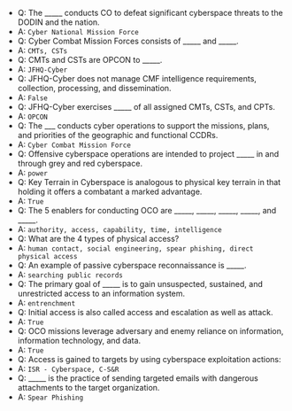 * Q: The _____ conducts CO to defeat significant cyberspace threats to the DODIN and the nation.
* A: `Cyber National Mission Force`
* Q: Cyber Combat Mission Forces consists of _____ and _____.
* A: `CMTs, CSTs`
* Q: CMTs and CSTs are OPCON to _____.
* A: `JFHQ-Cyber`
* Q: JFHQ-Cyber does not manage CMF intelligence requirements, collection, processing, and dissemination.
* A: `False`
* Q: JFHQ-Cyber exercises _____ of all assigned CMTs, CSTs, and CPTs.
* A: `OPCON`
* Q: The ___ conducts cyber operations to support the missions, plans, and priorities of the geographic and functional CCDRs.
* A: `Cyber Combat Mission Force`
* Q: Offensive cyberspace operations are intended to project _____ in and through grey and red cyberspace.
* A: `power`
* Q: Key Terrain in Cyberspace is analogous to physical key terrain in that holding it offers a combatant a marked advantage.
* A: `True`
* Q: The 5 enablers for conducting OCO are _____, _____, _____, _____, and _____.
* A: `authority, access, capability, time, intelligence`
* Q: What are the 4 types of physical access?
* A: `human contact, social engineering, spear phishing, direct physical access `
* Q: An example of passive cyberspace reconnaissance is _____.
* A: `searching public records `
* Q: The primary goal of _____ is to gain unsuspected, sustained, and unrestricted access to an information system.
* A: `entrenchment`
* Q: Initial access is also called access and escalation as well as attack.
* A: `True`
* Q: OCO missions leverage adversary and enemy reliance on information, information technology, and data.
* A: `True`
* Q: Access is gained to targets by using cyberspace exploitation actions:
* A: `ISR - Cyberspace, C-S&R`
* Q: _____ is the practice of sending targeted emails with dangerous attachments to the target organization.
* A: `Spear Phishing`







